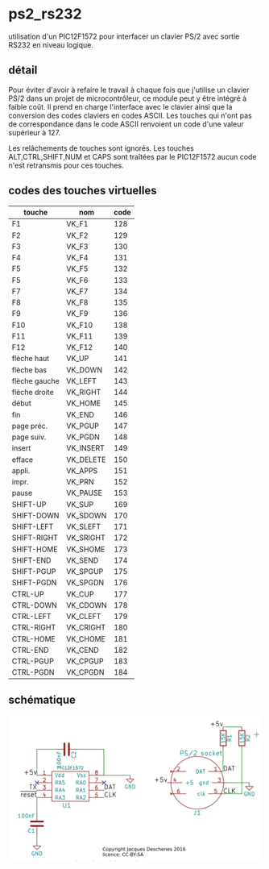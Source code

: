 # ps2_rs232
utilisation d'un PIC12F1572 pour interfacer un clavier PS/2 avec sortie RS232 en niveau logique.

## détail
Pour éviter d'avoir à refaire le travail à chaque fois que j'utilise un clavier PS/2 dans un
projet de microcontrôleur, ce module peut y être intégré à faible coût. Il prend en charge l'interface avec
le clavier ainsi que la conversion des codes claviers en codes ASCII. Les touches qui n'ont 
pas de correspondance dans le code ASCII renvoient un code d'une valeur supérieur à 127.

Les relâchements de touches sont ignorés. Les touches ALT,CTRL,SHIFT,NUM et CAPS sont traîtées
par le PIC12F1572 aucun code n'est retransmis pour ces touches.

## codes des touches virtuelles

touche | nom | code
-------|-----|------
F1 | VK_F1 | 128
F2 | VK_F2 | 129
F3 | VK_F3 | 130
F4 | VK_F4 | 131
F5 | VK_F5 | 132
F5 | VK_F6 | 133
F7 | VK_F7 | 134
F8 | VK_F8 | 135
F9 | VK_F9 | 136
F10 | VK_F10 | 138
F11 | VK_F11 | 139
F12 | VK_F12 | 140
flèche haut | VK_UP | 141
flèche bas | VK_DOWN | 142
flèche gauche | VK_LEFT | 143
flèche droite | VK_RIGHT | 144
début | VK_HOME | 145
fin | VK_END | 146
page préc. | VK_PGUP | 147
page suiv. | VK_PGDN | 148
insert | VK_INSERT | 149
efface | VK_DELETE | 150
appli. | VK_APPS | 151
impr. | VK_PRN | 152
pause | VK_PAUSE | 153
SHIFT-UP | VK_SUP | 169
SHIFT-DOWN | VK_SDOWN | 	170
SHIFT-LEFT | VK_SLEFT | 	171
SHIFT-RIGHT | VK_SRIGHT | 	172
SHIFT-HOME | VK_SHOME | 	173
SHIFT-END | VK_SEND	|	174
SHIFT-PGUP | VK_SPGUP | 	175
SHIFT-PGDN | VK_SPGDN | 	176
CTRL-UP | VK_CUP	|	177
CTRL-DOWN | VK_CDOWN | 	178	
CTRL-LEFT | VK_CLEFT | 	179
CTRL-RIGHT | VK_CRIGHT | 	180
CTRL-HOME | VK_CHOME | 	181
CTRL-END | VK_CEND | 	182
CTRL-PGUP | VK_CPGUP | 	183
CTRL-PGDN | VK_CPGDN | 	184

## schématique

![schematic](schematic.png)



